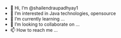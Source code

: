 - 👋 Hi, I’m @shailendraupadhyay1
- 👀 I’m interested in Java technologies, opensource
- 🌱 I’m currently learning ...
- 💞️ I’m looking to collaborate on ...
- 📫 How to reach me ...

<!---
shailendraupadhyay1/shailendraupadhyay1 is a ✨ special ✨ repository because its `README.md` (this file) appears on your GitHub profile.
You can click the Preview link to take a look at your changes.
--->
